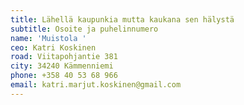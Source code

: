 ```yaml
---
title: Lähellä kaupunkia mutta kaukana sen hälystä
subtitle: Osoite ja puhelinnumero
name: 'Muistola '
ceo: Katri Koskinen
road: Viitapohjantie 381
city: 34240 Kämmenniemi
phone: +358 40 53 68 966
email: katri.marjut.koskinen@gmail.com
---
```


